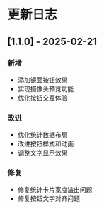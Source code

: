 # 更新日志

## [1.1.0] - 2025-02-21

### 新增
- 添加镜面按钮效果
- 实现摄像头预览功能
- 优化按钮交互体验

### 改进
- 优化统计数据布局
- 改进按钮样式和动画
- 调整文字显示效果

### 修复
- 修复统计卡片宽度溢出问题
- 修复按钮文字对齐问题
